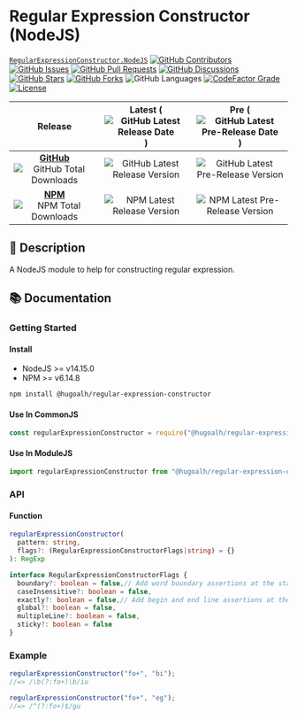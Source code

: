 # Regular Expression Constructor (NodeJS)

[`RegularExpressionConstructor.NodeJS`](https://github.com/hugoalh-studio/regular-expression-constructor-nodejs)
[![GitHub Contributors](https://img.shields.io/github/contributors/hugoalh-studio/regular-expression-constructor-nodejs?label=Contributors&logo=github&logoColor=ffffff&style=flat-square)](https://github.com/hugoalh-studio/regular-expression-constructor-nodejs/graphs/contributors)
[![GitHub Issues](https://img.shields.io/github/issues-raw/hugoalh-studio/regular-expression-constructor-nodejs?label=Issues&logo=github&logoColor=ffffff&style=flat-square)](https://github.com/hugoalh-studio/regular-expression-constructor-nodejs/issues)
[![GitHub Pull Requests](https://img.shields.io/github/issues-pr-raw/hugoalh-studio/regular-expression-constructor-nodejs?label=Pull%20Requests&logo=github&logoColor=ffffff&style=flat-square)](https://github.com/hugoalh-studio/regular-expression-constructor-nodejs/pulls)
[![GitHub Discussions](https://img.shields.io/github/discussions/hugoalh-studio/regular-expression-constructor-nodejs?label=Discussions&logo=github&logoColor=ffffff&style=flat-square)](https://github.com/hugoalh-studio/regular-expression-constructor-nodejs/discussions)
[![GitHub Stars](https://img.shields.io/github/stars/hugoalh-studio/regular-expression-constructor-nodejs?label=Stars&logo=github&logoColor=ffffff&style=flat-square)](https://github.com/hugoalh-studio/regular-expression-constructor-nodejs/stargazers)
[![GitHub Forks](https://img.shields.io/github/forks/hugoalh-studio/regular-expression-constructor-nodejs?label=Forks&logo=github&logoColor=ffffff&style=flat-square)](https://github.com/hugoalh-studio/regular-expression-constructor-nodejs/network/members)
![GitHub Languages](https://img.shields.io/github/languages/count/hugoalh-studio/regular-expression-constructor-nodejs?label=Languages&logo=github&logoColor=ffffff&style=flat-square)
[![CodeFactor Grade](https://img.shields.io/codefactor/grade/github/hugoalh-studio/regular-expression-constructor-nodejs?label=Grade&logo=codefactor&logoColor=ffffff&style=flat-square)](https://www.codefactor.io/repository/github/hugoalh-studio/regular-expression-constructor-nodejs)
[![License](https://img.shields.io/static/v1?label=License&message=MIT&style=flat-square)](./LICENSE.md)

| **Release** | **Latest** (![GitHub Latest Release Date](https://img.shields.io/github/release-date/hugoalh-studio/regular-expression-constructor-nodejs?label=%20&style=flat-square)) | **Pre** (![GitHub Latest Pre-Release Date](https://img.shields.io/github/release-date-pre/hugoalh-studio/regular-expression-constructor-nodejs?label=%20&style=flat-square)) |
|:-:|:-:|:-:|
| [**GitHub**](https://github.com/hugoalh-studio/regular-expression-constructor-nodejs/releases) ![GitHub Total Downloads](https://img.shields.io/github/downloads/hugoalh-studio/regular-expression-constructor-nodejs/total?label=%20&style=flat-square) | ![GitHub Latest Release Version](https://img.shields.io/github/release/hugoalh-studio/regular-expression-constructor-nodejs?sort=semver&label=%20&style=flat-square) | ![GitHub Latest Pre-Release Version](https://img.shields.io/github/release/hugoalh-studio/regular-expression-constructor-nodejs?include_prereleases&sort=semver&label=%20&style=flat-square) |
| [**NPM**](https://www.npmjs.com/package/@hugoalh/regular-expression-constructor) ![NPM Total Downloads](https://img.shields.io/npm/dt/@hugoalh/regular-expression-constructor?label=%20&style=flat-square) | ![NPM Latest Release Version](https://img.shields.io/npm/v/@hugoalh/regular-expression-constructor/latest?label=%20&style=flat-square) | ![NPM Latest Pre-Release Version](https://img.shields.io/npm/v/@hugoalh/regular-expression-constructor/pre?label=%20&style=flat-square) |

## 📝 Description

A NodeJS module to help for constructing regular expression.

## 📚 Documentation

### Getting Started

#### Install

- NodeJS >= v14.15.0
- NPM >= v6.14.8

```sh
npm install @hugoalh/regular-expression-constructor
```

#### Use In CommonJS

```js
const regularExpressionConstructor = require("@hugoalh/regular-expression-constructor");
```

#### Use In ModuleJS

```js
import regularExpressionConstructor from "@hugoalh/regular-expression-constructor";
```

### API

#### Function

```ts
regularExpressionConstructor(
  pattern: string,
  flags?: (RegularExpressionConstructorFlags|string) = {}
): RegExp

interface RegularExpressionConstructorFlags {
  boundary?: boolean = false,// Add word boundary assertions at the start and end of the pattern.
  caseInsensitive?: boolean = false,
  exactly?: boolean = false,// Add begin and end line assertions at the start and end of the pattern.
  global?: boolean = false,
  multipleLine?: boolean = false,
  sticky?: boolean = false
}
```

### Example

```js
regularExpressionConstructor("fo+", "bi");
//=> /\b(?:fo+)\b/iu

regularExpressionConstructor("fo+", "eg");
//=> /^(?:fo+)$/gu
```
